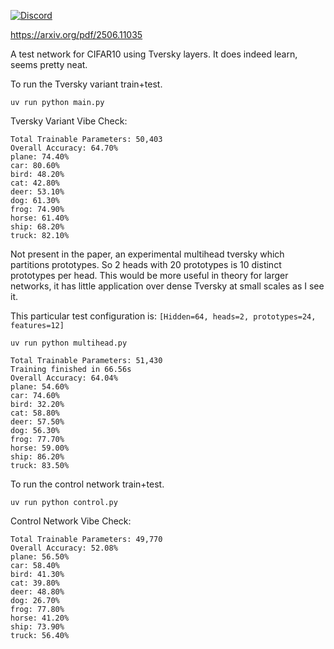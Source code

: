 [![Discord](https://img.shields.io/discord/232596713892872193?logo=discord)](https://discord.gg/2JhHVh7CGu)

https://arxiv.org/pdf/2506.11035

A test network for CIFAR10 using Tversky layers. It does indeed learn, seems pretty neat.

To run the Tversky variant train+test.
```
uv run python main.py
```

Tversky Variant Vibe Check:
```
Total Trainable Parameters: 50,403
Overall Accuracy: 64.70%
plane: 74.40%
car: 80.60%
bird: 48.20%
cat: 42.80%
deer: 53.10%
dog: 61.30%
frog: 74.90%
horse: 61.40%
ship: 68.20%
truck: 82.10%
```

Not present in the paper, an experimental multihead tversky which partitions prototypes. So 2 heads with 20 prototypes is 10 distinct prototypes per head. This would be more useful in theory for larger networks, it has little application over dense Tversky at small scales as I see it.

This particular test configuration is: `[Hidden=64, heads=2, prototypes=24, features=12]`
```
uv run python multihead.py
```
```
Total Trainable Parameters: 51,430
Training finished in 66.56s
Overall Accuracy: 64.04%
plane: 54.60%
car: 74.60%
bird: 32.20%
cat: 58.80%
deer: 57.50%
dog: 56.30%
frog: 77.70%
horse: 59.00%
ship: 86.20%
truck: 83.50%

```

To run the control network train+test.
```
uv run python control.py
```

Control Network Vibe Check:
```
Total Trainable Parameters: 49,770
Overall Accuracy: 52.08%
plane: 56.50%
car: 58.40%
bird: 41.30%
cat: 39.80%
deer: 48.80%
dog: 26.70%
frog: 77.80%
horse: 41.20%
ship: 73.90%
truck: 56.40%
```
